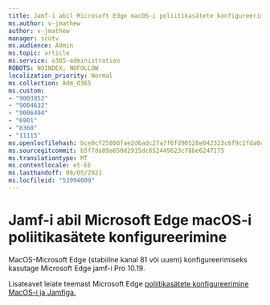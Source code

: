 ```yaml
---
title: Jamf-i abil Microsoft Edge macOS-i poliitikasätete konfigureerimine
ms.author: v-jmathew
author: v-jmathew
manager: scotv
ms.audience: Admin
ms.topic: article
ms.service: o365-administration
ROBOTS: NOINDEX, NOFOLLOW
localization_priority: Normal
ms.collection: Adm_O365
ms.custom:
- "9003852"
- "9004632"
- "9006494"
- "6901"
- "8360"
- "11115"
ms.openlocfilehash: bce0cf25800fae2d6adc27a7f6fd90528e042323c6f9c1fda0c4fb6f139d46b9
ms.sourcegitcommit: b5f7da89a650d2915dc652449623c78be6247175
ms.translationtype: MT
ms.contentlocale: et-EE
ms.lasthandoff: 08/05/2021
ms.locfileid: "53994609"
---
```

# <a name="use-jamf-to-configure-microsoft-edge-policy-settings-on-macos"></a>Jamf-i abil Microsoft Edge macOS-i poliitikasätete konfigureerimine

MacOS-Microsoft Edge (stabiilne kanal 81 või uuem) konfigureerimiseks kasutage Microsoft Edge jamf-i Pro 10.19.

Lisateavet leiate teemast Microsoft Edge [poliitikasätete konfigureerimine MacOS-i ja Jamfiga.](https://go.microsoft.com/fwlink/?linkid=2134761)
